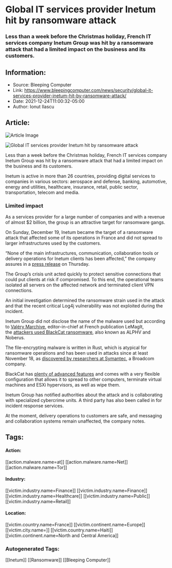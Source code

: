 # Global IT services provider Inetum hit by ransomware attack
### Less than a week before the Christmas holiday, French IT services company Inetum Group was hit by a ransomware attack that had a limited impact on the business and its customers.

## Information:
+ Source: Bleeping Computer
+ Link: https://www.bleepingcomputer.com/news/security/global-it-services-provider-inetum-hit-by-ransomware-attack/
+ Date: 2021-12-24T11:00:32-05:00
+ Author: Ionut Ilascu


## Article:
![Article Image](https://www.bleepstatic.com/content/hl-images/2021/08/06/data-lock.jpg)

![Global IT services provider Inetum hit by ransomware attack](https://www.bleepstatic.com/content/hl-images/2021/08/06/data-lock.jpg)


Less than a week before the Christmas holiday, French IT services company Inetum Group was hit by a ransomware attack that had a limited impact on the business and its customers.


Inetum is active in more than 26 countries, providing digital services to companies in various sectors: aerospace and defense, banking, automotive, energy and utilities, healthcare, insurance, retail, public sector, transportation, telecom and media.


### Limited impact


As a services provider for a large number of companies and with a revenue of almost $2 billion, the group is an attractive target for ransomware gangs.


On Sunday, December 19, Inetum became the target of a ransomware attack that affected some of its operations in France and did not spread to larger infrastructures used by the customers.



“None of the main infrastructures, communication, collaboration tools or delivery operations for Inetum clients has been affected,” the company assures in a [press release](https://www.inetum.com/en/press/cyberattack-inetum-france) on Thursday.



The Group’s crisis unit acted quickly to protect sensitive connections that could put clients at risk if compromised. To this end, the operational teams isolated all servers on the affected network and terminated client VPN connections.


An initial investigation determined the ransomware strain used in the attack and that the recent critical Log4j vulnerability was not exploited during the incident.


Inetum Group did not disclose the name of the malware used but according to [Valéry Marchive](https://twitter.com/ValeryMarchive), editor-in-chief at French publication LeMagIt, the [attackers used BlackCat ransomware](https://www.lemagit.fr/actualites/252511212/Cyberattaque-Inetum-est-frappe-par-un-ransomware), also known as ALPHV and Noberus.


The file-encrypting malware is written in Rust, which is atypical for ransomware operations and has been used in attacks since at least November 18, as [discovered by researchers at Symantec](https://symantec-enterprise-blogs.security.com/blogs/threat-intelligence/noberus-blackcat-alphv-rust-ransomware), a Broadcom company.


BlackCat has [plenty of advanced features](https://www.bleepingcomputer.com/news/security/alphv-blackcat-this-years-most-sophisticated-ransomware/) and comes with a very flexible configuration that allows it to spread to other computers, terminate virtual machines and ESXi hypervisors, as well as wipe them.


Inetum Group has notified authorities about the attack and is collaborating with specialized cybercrime units. A third party has also been called in for incident response services.


At the moment, delivery operations to customers are safe, and messaging and collaboration systems remain unaffected, the company notes.





## Tags:

#### Action:
[[action.malware.name=at]] [[action.malware.name=Net]] [[action.malware.name=Tor]]

#### Industry:
[[victim.industry.name=Finance]] [[victim.industry.name=Finance]] [[victim.industry.name=Healthcare]] [[victim.industry.name=Public]] [[victim.industry.name=Retail]]

#### Location:
[[victim.country.name=France]] [[victim.continent.name=Europe]] [[victim.city.name=]] [[victim.country.name=Haiti]] [[victim.continent.name=North and Central America]]

### Autogenerated Tags:
[[Inetum]] [[Ransomware]] [[Bleeping Computer]]

